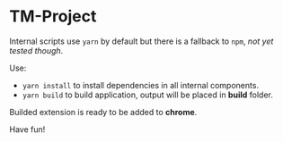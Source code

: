 # TM-Project

Internal scripts use <code>yarn</code> by default but there is a fallback to <code>npm</code>, <i>not yet tested though</i>.

Use:
<ul>
  <li><code>yarn install</code> to install dependencies in all internal components.</li>
  <li><code>yarn build</code> to build application, output will be placed in <b>build</b> folder.</li>
</ul>

Builded extension is ready to be added to <b>chrome</b>.

Have fun!
